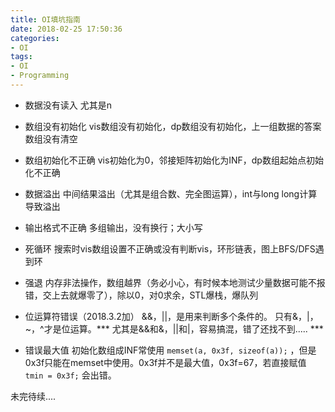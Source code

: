```yaml
---
title: OI填坑指南
date: 2018-02-25 17:50:36
categories:
- OI
tags:
- OI
- Programming
---
```


- 数据没有读入
尤其是n

- 数组没有初始化
vis数组没有初始化，dp数组没有初始化，上一组数据的答案数组没有清空

- 数组初始化不正确
vis初始化为0，邻接矩阵初始化为INF，dp数组起始点初始化不正确

- 数据溢出
中间结果溢出（尤其是组合数、完全图运算），int与long long计算导致溢出

- 输出格式不正确
多组输出，没有换行；大小写

- 死循环
搜索时vis数组设置不正确或没有判断vis，环形链表，图上BFS/DFS遇到环

- 强退
内存非法操作，数组越界（务必小心，有时候本地测试少量数据可能不报错，交上去就爆零了），除以0，对0求余，STL爆栈，爆队列

- 位运算符错误（2018.3.2加）
&&，||，是用来判断多个条件的。
只有&，|，~，^才是位运算。*** 尤其是&&和&，||和|，容易搞混，错了还找不到..... ***

- 错误最大值
初始化数组成INF常使用 ```memset(a, 0x3f, sizeof(a));``` ，但是0x3f只能在memset中使用。0x3f并不是最大值，0x3f=67，若直接赋值 ```tmin = 0x3f;``` 会出错。

未完待续....